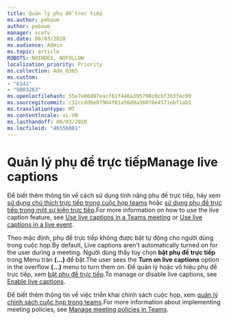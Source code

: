 ```yaml
---
title: Quản lý phụ đề trực tiếp
ms.author: pebaum
author: pebaum
manager: scotv
ms.date: 08/03/2020
ms.audience: Admin
ms.topic: article
ROBOTS: NOINDEX, NOFOLLOW
localization_priority: Priority
ms.collection: Adm_O365
ms.custom:
- "6141"
- "9003263"
ms.openlocfilehash: 55e7a06d87eacf61f446a395798c0cbf3b3fec00
ms.sourcegitcommit: c32ccdd6e87964f01a56d9a36070e4571ebf1ab1
ms.translationtype: MT
ms.contentlocale: vi-VN
ms.lasthandoff: 08/03/2020
ms.locfileid: "46556081"
---
```

# <a name="manage-live-captions"></a><span data-ttu-id="9aecc-102">Quản lý phụ đề trực tiếp</span><span class="sxs-lookup"><span data-stu-id="9aecc-102">Manage live captions</span></span>

<span data-ttu-id="9aecc-103">Để biết thêm thông tin về cách sử dụng tính năng phụ đề trực tiếp, hãy xem [sử dụng chú thích trực tiếp trong cuộc họp teams](https://support.microsoft.com/office/use-live-captions-in-a-teams-meeting-4be2d304-f675-4b57-8347-cbd000a21260) hoặc [sử dụng phụ đề trực tiếp trong một sự kiện trực tiếp](https://support.microsoft.com/office/use-live-captions-in-a-live-event-1d6778d4-6c65-4189-ab13-e2d77beb9e2a).</span><span class="sxs-lookup"><span data-stu-id="9aecc-103">For more information on how to use the live caption feature, see [Use live captions in a Teams meeting](https://support.microsoft.com/office/use-live-captions-in-a-teams-meeting-4be2d304-f675-4b57-8347-cbd000a21260) or [Use live captions in a live event](https://support.microsoft.com/office/use-live-captions-in-a-live-event-1d6778d4-6c65-4189-ab13-e2d77beb9e2a).</span></span>  

<span data-ttu-id="9aecc-104">Theo mặc định, phụ đề trực tiếp không được bật tự động cho người dùng trong cuộc họp.</span><span class="sxs-lookup"><span data-stu-id="9aecc-104">By default, Live captions aren't automatically turned on for the user during a meeting.</span></span> <span data-ttu-id="9aecc-105">Người dùng thấy tùy chọn **bật phụ đề trực tiếp** trong Menu tràn **(...)** để bật.</span><span class="sxs-lookup"><span data-stu-id="9aecc-105">The user sees the **Turn on live captions** option in the overflow **(...)** menu to turn them on.</span></span> <span data-ttu-id="9aecc-106">Để quản lý hoặc vô hiệu phụ đề trực tiếp, xem [bật phụ đề trực tiếp](https://docs.microsoft.com/microsoftteams/meeting-policies-in-teams#enable-live-captions).</span><span class="sxs-lookup"><span data-stu-id="9aecc-106">To manage or disable live captions, see [Enable live captions](https://docs.microsoft.com/microsoftteams/meeting-policies-in-teams#enable-live-captions).</span></span>

<span data-ttu-id="9aecc-107">Để biết thêm thông tin về việc triển khai chính sách cuộc họp, xem [quản lý chính sách cuộc họp trong teams](https://docs.microsoft.com/microsoftteams/meeting-policies-in-teams).</span><span class="sxs-lookup"><span data-stu-id="9aecc-107">For more information about implementing meeting policies, see [Manage meeting policies in Teams](https://docs.microsoft.com/microsoftteams/meeting-policies-in-teams).</span></span>
